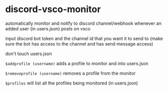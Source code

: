 # discord-vsco-monitor

automatically monitor and notify to discord channel/webhook whenever an added user (in users.json) posts on vsco


input discord bot token and the channel id that you want it to send to (make sure the bot has access to the channel and has send message access)

don't touch users.json

`$addprofile (username)` adds a profile to monitor and into users.json

`$removeprofile (username)` removes a profile from the monitor

`$profiles` will list all the profiles being monitored (in users.json)
